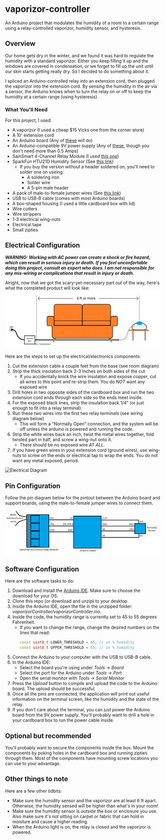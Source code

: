 # vaporizor-controller
An Arduino project that modulates the humidity of a room to a certain range using a relay-controlled vaporizor, humidity sensor, and hysteresis.

## Overview
Our home gets dry in the winter, and we found it was hard to regulate the humidity with a standard vaporizor. Either you keep filling it up and the windows are covered in condensation, or we forget to fill up the unit until our skin starts getting really dry. So I decided to do something about it. 

I spliced an Arduino-controlled relay into an extension cord, then plugged the vaporizor into the extension cord. By sensing the humidity in the air via a sensor, the Arduino knows when to turn the relay on or off to keep the humidity at a certain range (using hysteresis).

### What You'll Need
For this project, I used:
* A vaporizor (I used a cheap $15 Vicks one from the corner store)
* A 10' extension cord
* An Arduino board (Any of [these](https://www.amazon.com/s?k=arduino&ref=nb_sb_noss_1) will do)
* An Arduino-compatible 9V power supply (Any of [these](https://www.amazon.com/s?k=arduino+power+supply&ref=nb_sb_noss_1), though you don't need more than 0.5 Amps)
* SainSmart 4-Channel Relay Module (I used [this one](https://www.amazon.com/SainSmart-101-70-101-4-Channel-Relay-Module/dp/B0057OC5O8))
* SparkFun HTU21D Humidity Sensor (See [this link](https://www.adafruit.com/product/1899))
  * If you buy the version without a header soldered on, you'll need to solder one on useing:
    * A soldering iron
    * Solder wire
    * A 5-pin male header
* A pack of male-to-female jumper wires (See [this link](https://www.amazon.com/s?k=jumper+wires&ref=nb_sb_noss_1))
* USB to USB-B cable (comes with most Arduino boards)
* A box-shaped housing (I used a little cardboard box with lid)
* Wire cutters
* Wire strippers
* 1-3 electrical wing-nuts
* Electrical tape
* Small zipties

## Electrical Configuration
***WARNING: Working with AC power can create a shock or fire hazard, which can result in serious injury or death. If you feel unconfortable doing this project, consult an expert who does. I am not responsible for any mis-wiring or complications that result in injury or death.***

Alright, now that we got the scary-yet-necessary part out of the way, here's what the completed product will look like:
![Room Diagram](room_diagram.png "Yes, I still use MS Paint...")

Here are the steps to set up the electrical/electronics components:
1. Cut the extension cable a couple feet from the base (see room diagram)
2. Strip the thick insulation back 2-3 inches on both sides of the cut 
   - If you accidentally knick the wire insulation and expose copper, cut all wires to this point and re-strip them. You do *NOT* want any exposed wire
3. Drill holes in two opposite sides of the cardboard box and run the two extension cord ends through each side so the ends meet inside.
4. For the exposed black lines, strip the insulation back 1/4" (or just enough to fit into a relay terminal)
5. Run these two wires into the first two relay terminals (see wiring diagram below)
   - This will form a "Normally Open" connection, and the system will be off unless the arduino is powered and running the code.
6. Strip the white wires back an inch, twist the metal wires together, fold twisted part in half, and screw a wing-nut onto it.
   - There should be no exposed wire *AT ALL*.
7. If you have green wires in your extension cord (ground wires), use wing-nuts to screw on the ends or electrical tap to wrap the ends. You do not want any metal exposed, period.

![Electrical Diagram](electrical_diagram.png "Look Mom, no exposed metal!")

## Pin Configuration
Follow the pin diagram below for the pintout between the Arduino board and support boards, using the male-to-female jumper wires to connect them.

![Wiring pinout](pinout_diagram.png "Wiring pinout")

## Software Configuration
Here are the software tasks to do:
1. Download and install the [Arduino IDE](https://www.arduino.cc/en/main/software). Make sure to choose the download for your OS.
2. Clone this repo (or download and unzip) to your desktop.
3. Inside the Arduino IDE, open the file in the unzipped folder: *vaporizorController/vaporizorController.ino*.
4. Inside the code, the humidity range is currently set to 45 to 55 degrees Fahrenheit.
   - If you want to change the range, change the desired numbers on the lines that read:
        ```cpp
        const uint8_t LOWER_THRESHOLD = 45; // in % humidity
        const uint8_t UPPER_THRESHOLD = 55; // in % humidity
        ```
5. Connect the Arduino to your computer with the USB to USB-B cable. 
6. In the Arduino IDE:
   - Select the board you're using under *Tools -> Board*
   - Select the port for the Arduino under *Tools -> Port*
   - Open the serial monitor with *Tools -> Serial Monitor*
7. Press the *Upload* button to compile and upload the code to the Arduino board. The upload should be successful.
8. Once all the pins are connected, the application will print out useful information on the terminal screen, like the humidity and the state of the relay.
9.  If you don't care about the terminal, you can just power the Arduino board from the 9V power supply. You'll probably want to drill a hole in your cardboard box to run the power cable inside.

## Optional but recommended
You'll probably want to secure the components inside the box. Mount the components by poking holes in the cardboard box and running zipties through them. Most of the components have mounting screw locations you can use to your advantage.

## Other things to note
Here are a few other tidbits:
* Make sure the humidity sensor and the vaporizor are at least 6 ft apart. Otherwise, the humidity sensed will be higher than what's in your room!
* Make sure the humidity sensor is *outside* the box or enclosure you use. Also make sure it's not sitting on carpet or fabric that can hold in moisture and cause a higher reading.
* When the Arduino light is on, the relay is closed and the vaporizor is powered.
